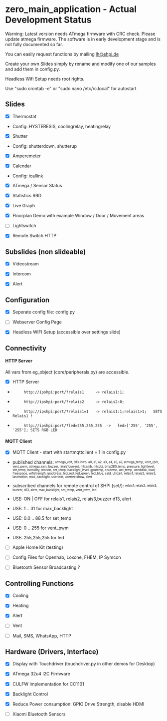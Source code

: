 # zero_main_application - Actual Development Status

Warning: Latest version needs ATmega firmware with CRC check. Please update atmega firmware. The software is in early development stage and is not fully documented so far. 

You can easily request functions by mailing lh@shpi.de


Create your own Slides simply by rename and modify one of our samples and add them in config.py.  

Headless Wifi Setup needs root rights.

Use "sudo crontab -e" or "sudo nano /etc/rc.local" for autostart

## Slides

- [X] Thermostat

*  Config: HYSTERESIS, coolingrelay, heatingrelay

- [X] Shutter

*  Config: shutterdown, shutterup

- [X] Amperemeter

- [X] Calendar

*  Config: icallink


- [X] ATmega / Sensor Status

- [X] Statistics RRD

- [X] Live Graph

- [X] Floorplan Demo with example Window / Door / Movement areas

- [ ] Lightswitch

- [X] Remote Switch HTTP

## Subslides (non slideable)

- [X] Videostream

- [X] Intercom

- [X] Alert


## Configuration

- [X] Seperate config file: config.py

- [ ] Webserver Config Page

- [X] Headless WIFI Setup (accessible over settings slide)

## Connectivity

#### HTTP Server
All vars from eg_object (core/peripherals.py) are accessible.

- [X] HTTP Server

*          http://ipshpi:port/?relais1     -> relais1:1;

*          http://ipshpi:port/?relais2     -> relais2:0;

*          http://ipshpi:port/?relais1=1   -> relais1:1;relais1>1;   SETS Relais1 !

*          http://ipshpi:port/?led=255,255,255  ->   led>['255', '255', '255']; SETS RGB LED
          

#### MQTT Client
- [X] MQTT Client - start with startmqttclient = 1 in config.py

* published channels: <sup><sub>atmega_volt, d13, hwb, a0, a1, a2, a3, a4, a5, a7, atmega_temp, vent_rpm, vent_pwm, atmega_ram, buzzer, relais1current, mlxamb, mlxobj, bmp280_temp, pressure, lightlevel, sht_temp, humidity, motion, set_temp, backlight_level, gputemp, cputemp, act_temp, useddisk, load, freespace, wifistrength, ipaddress, led_red, led_green, led_blue, ssid, uhrzeit, relais1, relais2, relais3, lastmotion, max_backlight, usertext, usertextshow, alert</sub></sup>


* subscribed channels for remote control of SHPI (set/): <sup><sub>relais1, relais2, relais3, buzzer, d13, alert, max_backlight, set_temp, vent_pwm, led</sub></sup>
* USE: ON | OFF for relais1, relais2, relais3,buzzer d13, alert
* USE: 1 .. 31 for max_backlight
* USE: 0.0 .. 88.5 for set_temp
* USE: 0 .. 255 for vent_pwm
* USE: 255,255,255 for led

- [ ] Apple Home Kit (testing)

- [ ] Config Files for Openhab, Loxone, FHEM, IP Symcon

- [ ] Bluetooth Sensor Broadcasting ?

## Controlling Functions

- [X] Cooling

- [X] Heating

- [X] Alert

- [ ] Vent

- [ ] Mail, SMS, WhatsApp, HTTP
## Hardware (Drivers, Interface)


- [X] Display with Touchdriver (touchdriver.py in other demos for Desktop)

- [X] ATmega 32u4 I2C Firmware

- [X] CULFW Implementation for CC1101

- [X] Backlight Control

- [X] Reduce Power consumption: GPIO Drive Strength, disable HDMI


- [ ] Xiaomi Bluetooth Sensors











